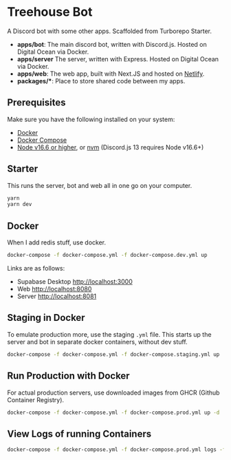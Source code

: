 # Treehouse Bot

A Discord bot with some other apps. Scaffolded from Turborepo Starter.

- **apps/bot**: The main discord bot, written with Discord.js. Hosted on Digital Ocean via Docker.
- **apps/server** The server, written with Express. Hosted on Digital Ocean via Docker.
- **apps/web**: The web app, built with Next.JS and hosted on [Netlify](https://www.netlify.com/).
- **packages/\***: Place to store shared code between my apps.

## Prerequisites

Make sure you have the following installed on your system:

- [Docker](https://www.docker.com/community-edition)
- [Docker Compose](https://docs.docker.com/compose/install/)
- [Node v16.6 or higher](https://nodejs.org/en/download/), or [nvm](https://github.com/nvm-sh/nvm) (Discord.js 13 requires Node v16.6+)

## Starter

This runs the server, bot and web all in one go on your computer.

```bash
yarn
yarn dev
```

## Docker

When I add redis stuff, use docker.

```bash
docker-compose -f docker-compose.yml -f docker-compose.dev.yml up
```

Links are as follows:

- Supabase Desktop [http://localhost:3000](http://localhost:3000)
- Web [http://localhost:8080](http://localhost:8080)
- Server [http://localhost:8081](http://localhost:8081)

## Staging in Docker

To emulate production more, use the staging `.yml` file. This starts up the server and bot in separate docker containers, without dev stuff.

```bash
docker-compose -f docker-compose.yml -f docker-compose.staging.yml up
```

## Run Production with Docker

For actual production servers, use downloaded images from GHCR (Github Container Registry).

```bash
docker-compose -f docker-compose.yml -f docker-compose.prod.yml up -d
```

## View Logs of running Containers

```bash
docker-compose -f docker-compose.yml -f docker-compose.prod.yml logs -ft
```
